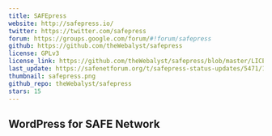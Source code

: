 ```yaml
---
title: SAFEpress
website: http://safepress.io/
twitter: https://twitter.com/safepress
forum: https://groups.google.com/forum/#!forum/safepress
github: https://github.com/theWebalyst/safepress
license: GPLv3
license_link: https://github.com/theWebalyst/safepress/blob/master/LICENSE
last_update: https://safenetforum.org/t/safepress-status-updates/5471/14
thumbnail: safepress.png
github_repo: theWebalyst/safepress
stars: 15
---
```


## WordPress for SAFE Network
